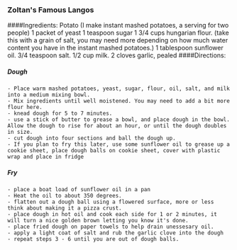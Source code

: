 ### Zoltan's Famous Langos

####Ingredients:
    Potato (I make instant mashed potatoes, a serving for two people)
    1 packet of yeast
    1 teaspoon sugar
    1 3/4 cups hungarian flour. (take this with a grain of salt, you may need more depending on how much water content you have in the instant mashed potatoes.)
    1 tablespoon sunflower oil.
    3/4 teaspoon salt.
    1/2 cup milk.
    2 cloves garlic, pealed
####Directions:

#####  Dough
    - Place warm mashed potatoes, yeast, sugar, flour, oil, salt, and milk into a medium mixing bowl.
    - Mix ingredients until well moistened. You may need to add a bit more flour here.
    - knead dough for 5 to 7 minutes.
    - use a stick of butter to grease a bowl, and place dough in the bowl. Allow the dough to rise for about an hour, or until the dough doubles in size.
    - cut dough into four sections and ball the dough up.
    - If you plan to fry this later, use some sunflower oil to grease up a cookie sheet, place dough balls on cookie sheet, cover with plastic wrap and place in fridge
#####  Fry
    - place a boat load of sunflower oil in a pan
    - Heat the oil to about 350 degrees.
    - flatten out a dough ball using a flowered surface, more or less think about making it a pizza crust.
    - place dough in hot oil and cook each side for 1 or 2 minutes, it will turn a nice golden brown letting you know it's done.
    - place fried dough on paper towels to help drain unessesary oil.
    - apply a light coat of salt and rub the garlic clove into the dough
    - repeat steps 3 - 6 until you are out of dough balls.